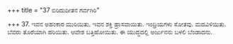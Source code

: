 +++
title = "37 ಬಿರಿದುದೀತನ ಗರ್ವಗಿರಿ"

+++
37. ಇವನ ಅಹಂಕಾರ ಮುರಿಯಿತು. ಇವನ ಶಕ್ತಿ ಹ್ರಾಸವಾಯಿತು. ಇಂದ್ರಿಯಗಳು ಸೋತವು. ಮದವಿಳಿಯಿತು. ಬೆವರು ತೊರೆಯಾಗಿ ಹರಿಯಿತು. ಆವೇಶ ಬತ್ತಿಹೋಯಿತು. ಈ ಯುದ್ಧದಲ್ಲಿ ಅರ್ಜುನನು ಬಳಲಿ ಬೆಂಡಾದನು.